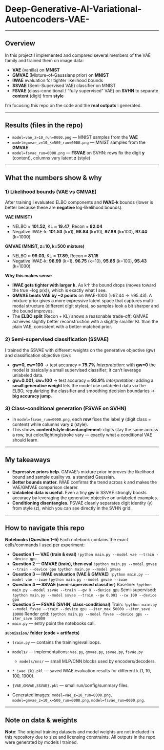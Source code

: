 # Deep-Generative-AI-Variational-Autoencoders-VAE-

---

## Overview

In this project I implemented and compared several members of the VAE family and trained them on image data:

* **VAE** (vanilla) on **MNIST**
* **GMVAE** (Mixture-of-Gaussians prior) on **MNIST**
* **IWAE** evaluation for tighter likelihood bounds
* **SSVAE** (Semi-Supervised VAE) classifier on MNIST
* **FSVAE** (class-conditional / “fully supervised” VAE) on **SVHN** to separate **content** (digit) from **style**

I’m focusing this repo on the code and the **real outputs** I generated.

---

## Results (files in the repo)

* `model=vae_z=10_run=0000.png` — MNIST samples from the **VAE**
* `model=gmvae_z=10_k=500_run=0000.png` — MNIST samples from the **GMVAE**
* `model=fsvae_run=0000.png` — **FSVAE** on SVHN: rows fix the digit **y** (content), columns vary latent **z** (style)

---

## What the numbers show & why

### 1) Likelihood bounds (VAE vs GMVAE)

After training I evaluated ELBO components and **IWAE-k** bounds (lower is better because these are **negative** log-likelihood bounds).

**VAE (MNIST)**

* NELBO ≈ **101.52**, KL ≈ **19.47**, Recon ≈ **82.04**
* Negative IWAE-k: **101.53** (k=1), **98.84** (k=10), **97.89** (k=100), **97.44** (k=1000)

**GMVAE (MNIST, z=10, k=500 mixture)**

* NELBO ≈ **99.03**, KL ≈ **17.89**, Recon ≈ **81.15**
* Negative IWAE-k: **98.99** (k=1), **96.75** (k=10), **95.85** (k=100), **95.43** (k=1000)

**Why this makes sense**

* **IWAE gets tighter with larger k.** As k↑ the bound drops (moves toward the true −log p(x)), which is exactly what I see.
* **GMVAE beats VAE by \~2 points** on IWAE-1000 (≈97.44 → ≈95.43). A mixture prior gives a more expressive latent space that captures multi-modal structure (different digit styles), so samples look a bit sharper and the bound improves.
* The **ELBO split** (Recon + KL) shows a reasonable trade-off: GMVAE achieves slightly better reconstruction with a slightly smaller KL than the plain VAE, consistent with a better-matched prior.

### 2) Semi-supervised classification (SSVAE)

I trained the SSVAE with different weights on the generative objective (gw) and classification objective (cw):

* **gw=0, cw=100** → test accuracy ≈ **75.7%**
  *Interpretation:* with **gw=0** the model is basically a small supervised classifier; it can’t leverage unlabeled data.
* **gw=0.001, cw=100** → test accuracy ≈ **93.9%**
  *Interpretation:* adding a **small generative weight** lets the model use unlabeled data via the ELBO, regularizing the classifier and smoothing decision boundaries → **big accuracy jump**.

### 3) Class-conditional generation (FSVAE on SVHN)

* In `model=fsvae_run=0000.png`, each **row** fixes the label **y** (digit class = content) while columns vary **z** (style).
* This shows **content/style disentanglement**: digits stay the same across a row, but color/lighting/stroke vary — exactly what a conditional VAE should learn.

---

## My takeaways

* **Expressive priors help.** GMVAE’s mixture prior improves the likelihood bound and sample quality vs. a standard Gaussian.
* **Better bounds matter.** IWAE confirms the trend across k and makes the VAE/GMVAE comparison clearer.
* **Unlabeled data is useful.** Even a tiny **gw** in SSVAE strongly boosts accuracy by leveraging the generative objective on unlabeled examples.
* **Conditioning disentangles.** FSVAE cleanly separates digit identity (y) from style (z), which you can see directly in the SVHN grid.

---

## How to navigate this repo

**Notebooks (Question 1–5)**
Each notebook contains the exact cells/commands I used per experiment:

* **Question 1 — VAE (train & eval)**
  `!python main.py --model vae --train --device gpu`
* **Question 2 — GMVAE (train), then eval**
  `!python main.py --model gmvae --train --device gpu`
  `!python main.py --model gmvae`
* **Question 3 — IWAE evaluation (VAE & GMVAE)**
  `!python main.py --model vae --iwae`
  `!python main.py --model gmvae --iwae`
* **Question 4 — SSVAE (semi-supervised classifier)**
  Baseline: `!python main.py --model ssvae --train --gw 0 --device gpu`
  Semi-supervised: `!python main.py --model ssvae --train --gw 0.001 --cw 100 --device gpu`
* **Question 5 — FSVAE (SVHN, class-conditional)**
  Train: `!python main.py --model fsvae --train --device gpu --iter_max 50000 --iter_save 10000`
  Render grid: `!python main.py --model fsvae --device gpu --iter_save 50000`
* `main.py` — entry point the notebooks call.

**`submission/` folder (code + artifacts)**

* `train.py` — contains the training/eval loops. 
* `models/` — implementations: `vae.py`, `gmvae.py`, `ssvae.py`, `fsvae.py`

  * `models/nns/` — small MLP/CNN blocks used by encoders/decoders.
* `*_iwae_{k}.pkl` — saved IWAE evaluation results for different k (1, 10, 100, 1000).
* `{VAE,GMVAE,SSVAE}.pkl` — small run/config/summary files.
* Generated images:
  `model=vae_z=10_run=0000.png`, `model=gmvae_z=10_k=500_run=0000.png`, `model=fsvae_run=0000.png`.

---

## Note on data & weights

**Note:** The original training datasets and model weights are not included in this repository due to size and licensing constraints. All outputs in the repo were generated by models I trained.
